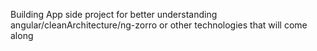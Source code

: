 Building App
side project for better understanding angular/cleanArchitecture/ng-zorro or other technologies that will come along
